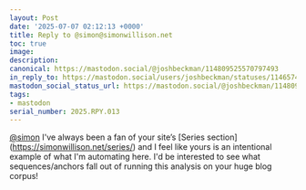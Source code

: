```yaml
---
layout: Post
date: '2025-07-07 02:12:13 +0000'
title: Reply to @simon@simonwillison.net
toc: true
image:
description:
canonical: https://mastodon.social/@joshbeckman/114809525570797493
in_reply_to: https://mastodon.social/users/joshbeckman/statuses/114657458052945348
mastodon_social_status_url: https://mastodon.social/@joshbeckman/114809525570797493
tags:
- mastodon
serial_number: 2025.RPY.013
---
```

<p><span class="h-card" translate="no"><a href="https://fedi.simonwillison.net/@simon" class="u-url mention">@<span>simon</span></a></span> I&#39;ve always been a fan of your site’s [Series section](<a href="https://simonwillison.net/series/" target="_blank" rel="nofollow noopener" translate="no"><span class="invisible">https://</span><span class="">simonwillison.net/series/</span><span class="invisible"></span></a>) and I feel like yours is an intentional example of what I&#39;m automating here. I&#39;d be interested to see what sequences/anchors fall out of running this analysis on your huge blog corpus!</p>
